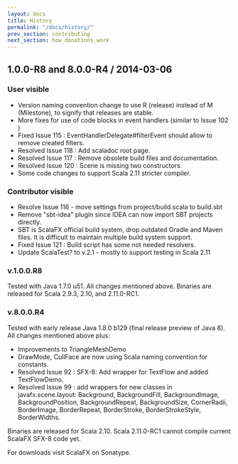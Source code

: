 ```yaml
---
layout: docs
title: History
permalink: "/docs/history/"
prev_section: contributing
next_section: how_donations_work
---
```


## 1.0.0-R8 and 8.0.0-R4 / 2014-03-06

### User visible

* Version naming convention change to use R (release) instead of M (Milestone), to signify that releases are stable.
* More fixes for use of code blocks in event handlers (similar to  Issue 102 )
* Fixed  Issue 115 : EventHandlerDelegate#filterEvent should allow to remove created filters.
* Resolved  Issue 118 : Add scaladoc root page.
* Resolved  Issue 117 : Remove obsolete build files and documentation.
* Resolved  Issue 120 : Scene is missing two constructors.
* Some code changes to support Scala 2.11 stricter compiler.

### Contributor visible

* Resolve  Issue 116  - move settings from project/build.scala to build.sbt
* Remove "sbt-idea" plugin since IDEA can now import SBT projects directly.
* SBT is ScalaFX official build system, drop outdated Gradle and Maven files. It is difficult to maintain multiple build system support.
* Fixed  Issue 121 : Build script has some not needed resolvers.
* Update ScalaTest? to v.2.1 - mostly to support testing in Scala 2.11

### v.1.0.0.R8

Tested with Java 1.7.0 u51. All changes mentioned above. Binaries are released for Scala 2.9.3, 2.10, and 2.11.0-RC1.

### v.8.0.0.R4

Tested with early release Java 1.8.0 b129 (final release preview of Java 8). All changes mentioned above plus:

* Improvements to TriangleMeshDemo
* DrawMode, CullFace are now using Scala naming convention for constants.
* Resolved  Issue 92 : SFX-8: Add wrapper for TextFlow and added TextFlowDemo.
* Resolved  Issue 99 : add wrappers for new classes in javafx.scene.layout: Background, BackgroundFill, BackgroundImage, BackgroundPosition, BackgroundRepeat, BackgroundSize, CornerRadii, BorderImage, BorderRepeat, BorderStroke, BorderStrokeStyle, BorderWidths.

Binaries are released for Scala 2.10. Scala 2.11.0-RC1 cannot compile current ScalaFX SFX-8 code yet.

For downloads visit ScalaFX on Sonatype.